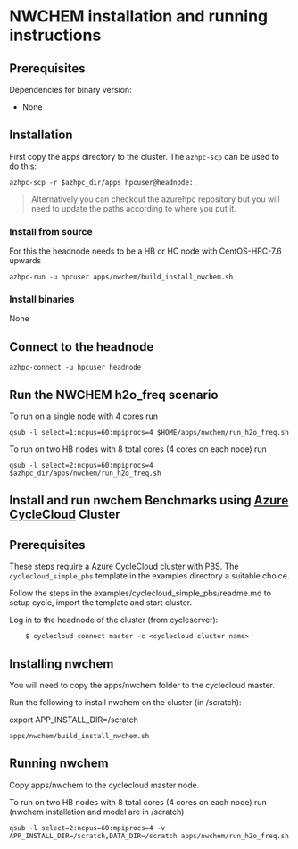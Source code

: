 # NWCHEM installation and running instructions

## Prerequisites

Dependencies for binary version:

* None

## Installation 

First copy the apps directory to the cluster.  The `azhpc-scp` can be used to do this:

    azhpc-scp -r $azhpc_dir/apps hpcuser@headnode:.


> Alternatively you can checkout the azurehpc repository but you will need to update the paths according to where you put it.

### Install from source

For this the headnode needs to be a HB or HC node with CentOS-HPC-7.6 upwards

```
azhpc-run -u hpcuser apps/nwchem/build_install_nwchem.sh
```

### Install binaries

None

## Connect to the headnode

```
azhpc-connect -u hpcuser headnode
```

## Run the NWCHEM h2o_freq scenario
To run on a single node with 4 cores run
```
qsub -l select=1:ncpus=60:mpiprocs=4 $HOME/apps/nwchem/run_h2o_freq.sh
```

To run on two HB nodes with 8 total cores (4 cores on each node) run
```
qsub -l select=2:ncpus=60:mpiprocs=4 $azhpc_dir/apps/nwchem/run_h2o_freq.sh
```

## Install and run nwchem Benchmarks using [Azure CycleCloud](https://docs.microsoft.com/en-us/azure/cyclecloud/) Cluster 

## Prerequisites

These steps require a Azure CycleCloud cluster with PBS.  The `cyclecloud_simple_pbs` template in the examples directory a suitable choice.

Follow the steps in the examples/cyclecloud_simple_pbs/readme.md to setup cycle, import the template and start cluster.

Log in to the headnode of the cluster (from cycleserver):

```
    $ cyclecloud connect master -c <cyclecloud cluster name>
```

## Installing nwchem

You will need to copy the apps/nwchem folder to the cyclecloud master.

Run the following to install nwchem on the cluster (in /scratch):

export APP_INSTALL_DIR=/scratch
```
apps/nwchem/build_install_nwchem.sh
```

## Running nwchem

Copy apps/nwchem to the cyclecloud master node.

To run on two HB nodes with 8 total cores (4 cores on each node) run (nwchem installation and model are in /scratch)
```
qsub -l select=2:ncpus=60:mpiprocs=4 -v APP_INSTALL_DIR=/scratch,DATA_DIR=/scratch apps/nwchem/run_h2o_freq.sh
```
